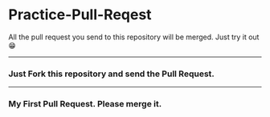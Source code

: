 # Practice-Pull-Reqest
All the pull request you send to this repository will be merged. Just try it out😁

---


### Just Fork this repository and send the Pull Request.

---

### My First Pull Request. Please merge it.
